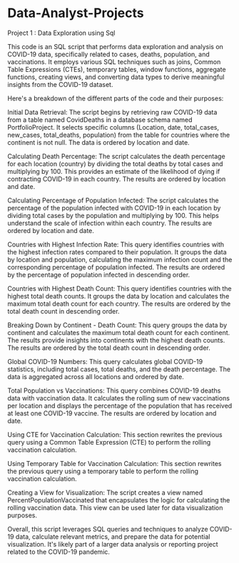 # Data-Analyst-Projects
Project 1 : Data Exploration using Sql 

This code is an SQL script that performs data exploration and analysis on COVID-19 data, specifically related to cases, deaths, population, and vaccinations. It employs various SQL techniques such as joins, Common Table Expressions (CTEs), temporary tables, window functions, aggregate functions, creating views, and converting data types to derive meaningful insights from the COVID-19 dataset.

Here's a breakdown of the different parts of the code and their purposes:

Initial Data Retrieval:
The script begins by retrieving raw COVID-19 data from a table named CovidDeaths in a database schema named PortfolioProject. It selects specific columns (Location, date, total_cases, new_cases, total_deaths, population) from the table for countries where the continent is not null. The data is ordered by location and date.

Calculating Death Percentage:
The script calculates the death percentage for each location (country) by dividing the total deaths by total cases and multiplying by 100. This provides an estimate of the likelihood of dying if contracting COVID-19 in each country. The results are ordered by location and date.

Calculating Percentage of Population Infected:
The script calculates the percentage of the population infected with COVID-19 in each location by dividing total cases by the population and multiplying by 100. This helps understand the scale of infection within each country. The results are ordered by location and date.

Countries with Highest Infection Rate:
This query identifies countries with the highest infection rates compared to their population. It groups the data by location and population, calculating the maximum infection count and the corresponding percentage of population infected. The results are ordered by the percentage of population infected in descending order.

Countries with Highest Death Count:
This query identifies countries with the highest total death counts. It groups the data by location and calculates the maximum total death count for each country. The results are ordered by the total death count in descending order.

Breaking Down by Continent - Death Count:
This query groups the data by continent and calculates the maximum total death count for each continent. The results provide insights into continents with the highest death counts. The results are ordered by the total death count in descending order.

Global COVID-19 Numbers:
This query calculates global COVID-19 statistics, including total cases, total deaths, and the death percentage. The data is aggregated across all locations and ordered by date.

Total Population vs Vaccinations:
This query combines COVID-19 deaths data with vaccination data. It calculates the rolling sum of new vaccinations per location and displays the percentage of the population that has received at least one COVID-19 vaccine. The results are ordered by location and date.

Using CTE for Vaccination Calculation:
This section rewrites the previous query using a Common Table Expression (CTE) to perform the rolling vaccination calculation.

Using Temporary Table for Vaccination Calculation:
This section rewrites the previous query using a temporary table to perform the rolling vaccination calculation.

Creating a View for Visualization:
The script creates a view named PercentPopulationVaccinated that encapsulates the logic for calculating the rolling vaccination data. This view can be used later for data visualization purposes.

Overall, this script leverages SQL queries and techniques to analyze COVID-19 data, calculate relevant metrics, and prepare the data for potential visualization. It's likely part of a larger data analysis or reporting project related to the COVID-19 pandemic.
